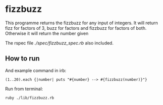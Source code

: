 # fizzbuzz
This programme returns the fizzbuzz for any input of integers. 
It will return fizz for factors of 3, buzz for factors and fizzbuzz for factors of both.
Otherwise it will return the number given

The rspec file *./spec/fizzbuzz_spec.rb* also included.

## How to run
And example command in irb:
```code
(1..20).each {|number| puts "#{number} --> #{fizzbuzz(number)}"}
```
Run from terminal:
```shell
ruby ./lib/fizzbuzz.rb
```
